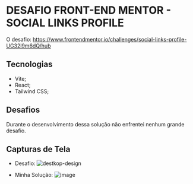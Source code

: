 # DESAFIO FRONT-END MENTOR - SOCIAL LINKS PROFILE
O desafio: https://www.frontendmentor.io/challenges/social-links-profile-UG32l9m6dQ/hub

## Tecnologias
- Vite;
- React;
- Tailwind CSS;

## Desafios
Durante o desenvolvimento dessa solução não enfrentei nenhum grande desafio.

## Capturas de Tela

- Desafio:
![destkop-design](https://github.com/will-santosx/profile-link-challenge/assets/100812504/5df3dc48-7983-4dc3-a291-7c1a109bff9c)


- Minha Solução:
  ![image](https://github.com/will-santosx/profile-link-challenge/assets/100812504/2cf6e4e7-3fba-4b61-a81e-80aa86abd255)
